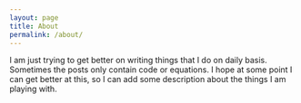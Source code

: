 ```yaml
---
layout: page
title: About
permalink: /about/
---
```


I am just trying to get better on writing things that I do on daily basis.  Sometimes the posts only contain code or equations.  I hope at some point I can get better at this, so I can add some description about the things I am playing with.